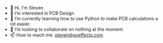 - 👋 Hi, I’m Steven
- 👀 I’m interested in PCB Design
- 🌱 I’m currently learning how to use Python to make PCB calculations a lot easier.
- 💞️ I’m looking to collaborate on nothing at the moment.
- 📫 How to reach me: steven@soeffects.com

<!---
smueller955/smueller955 is a ✨ special ✨ repository because its `README.md` (this file) appears on your GitHub profile.
You can click the Preview link to take a look at your changes.
--->

